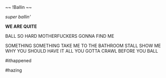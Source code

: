 ~~ !Ballin ~~

_super ballin'_

<strong>WE ARE QUITE</STRONG>

BALL SO HARD MOTHERFUCKERS GONNA FIND ME

SOMETHING SOMETHING TAKE ME TO THE BATHROOM STALL
SHOW ME WHY YOU SHOULD HAVE IT ALL
YOU GOTTA CRAWL BEFORE YOU BALL

#ithappened

#hazing